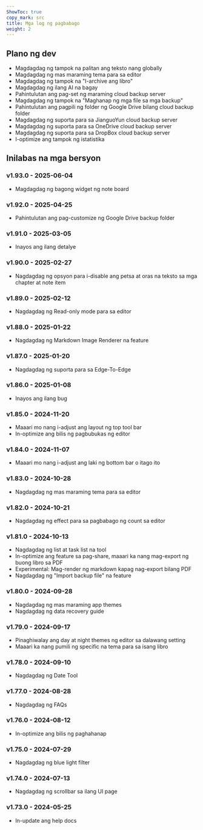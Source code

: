 ```yaml
---
ShowToc: true
copy_mark: src
title: Mga log ng pagbabago
weight: 2
---
```


## Plano ng dev

- Magdagdag ng tampok na palitan ang teksto nang globally
- Magdagdag ng mas maraming tema para sa editor
- Magdagdag ng tampok na "I-archive ang libro"
- Magdagdag ng ilang AI na bagay
- Pahintulutan ang pag-set ng maraming cloud backup server
- Magdagdag ng tampok na "Maghanap ng mga file sa mga backup"
- Pahintulutan ang pagpili ng folder ng Google Drive bilang cloud backup folder
- Magdagdag ng suporta para sa JianguoYun cloud backup server
- Magdagdag ng suporta para sa OneDrive cloud backup server
- Magdagdag ng suporta para sa DropBox cloud backup server
- I-optimize ang tampok ng istatistika

## Inilabas na mga bersyon

### v1.93.0 - 2025-06-04

- Magdagdag ng bagong widget ng note board

### v1.92.0 - 2025-04-25

- Pahintulutan ang pag-customize ng Google Drive backup folder

### v1.91.0 - 2025-03-05

- Inayos ang ilang detalye

### v1.90.0 - 2025-02-27

- Nagdagdag ng opsyon para i-disable ang petsa at oras na teksto sa mga chapter at note item

### v1.89.0 - 2025-02-12

- Nagdagdag ng Read-only mode para sa editor

### v1.88.0 - 2025-01-22

- Nagdagdag ng Markdown Image Renderer na feature

### v1.87.0 - 2025-01-20

- Nagdagdag ng suporta para sa Edge-To-Edge

### v1.86.0 - 2025-01-08

- Inayos ang ilang bug

### v1.85.0 - 2024-11-20

- Maaari mo nang i-adjust ang layout ng top tool bar
- In-optimize ang bilis ng pagbubukas ng editor

### v1.84.0 - 2024-11-07

- Maaari mo nang i-adjust ang laki ng bottom bar o itago ito

### v1.83.0 - 2024-10-28

- Nagdagdag ng mas maraming tema para sa editor

### v1.82.0 - 2024-10-21

- Nagdagdag ng effect para sa pagbabago ng count sa editor

### v1.81.0 - 2024-10-13

- Nagdagdag ng list at task list na tool
- In-optimize ang feature sa pag-share, maaari ka nang mag-export ng buong libro sa PDF
- Experimental: Mag-render ng markdown kapag nag-export bilang PDF
- Nagdagdag ng "Import backup file" na feature

### v1.80.0 - 2024-09-28

- Nagdagdag ng mas maraming app themes
- Nagdagdag ng data recovery guide

### v1.79.0 - 2024-09-17

- Pinaghiwalay ang day at night themes ng editor sa dalawang setting
- Maaari ka nang pumili ng specific na tema para sa isang libro

### v1.78.0 - 2024-09-10

- Nagdagdag ng Date Tool

### v1.77.0 - 2024-08-28

- Nagdagdag ng FAQs

### v1.76.0 - 2024-08-12

- In-optimize ang bilis ng paghahanap

### v1.75.0 - 2024-07-29

- Nagdagdag ng blue light filter

### v1.74.0 - 2024-07-13

- Nagdagdag ng scrollbar sa ilang UI page

### v1.73.0 - 2024-05-25

- In-update ang help docs
